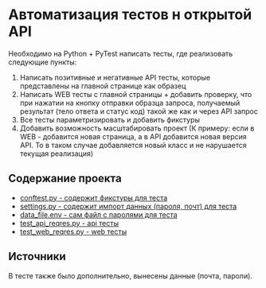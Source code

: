 # Автоматизация тестов  н  открытой API
Необходимо на Python + PyTest написать тесты, где реализовать следующие пункты: 
1) Написать позитивные и негативные API тесты, которые представлены на главной странице как образец 
2) Написать WEB тесты с главной страницы + добавить проверку, что при нажатии на кнопку отправки образца запроса, получаемый результат (тело ответа и статус код) такой же как и через API запрос 
3) Все тесты параметризировать и добавить фикстуры 
4) Добавить возможность масштабировать проект (К примеру: если в WEB - добавится новая страница, а в API добавится новая версия API. То в таком случае добавляется новый класс и не нарушается текущая реализация) 

## Содержание проекта
- [conftest.py - содержит фикстуры для теста](#conftest.py)
- [settings.py - содержит импорт данных (пароля, почт) для теста](#settings.py)
- [data_file.env - сам файл с паролями для теста](#data_file.env)
- [test_api_reqres.py - api тесты](#test_api_reqres.py)
- [test_web_reqres.py - web тесты](#test_web_reqres.py)

## Источники
В тесте также было дополнительно, вынесены данные (почта, пароли).
